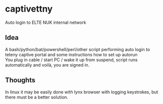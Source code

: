 # captivettny
Auto login to ELTE NUK internal network
## Idea
A bash/python/bat/powershell/perl/other script performing auto login to teteny captive portal and some instructions how to set up autorun  
You plug in cable / start PC / wake it up from suspend, script runs automatically and voilà, you are signed in.
## Thoughts
In linux it may be easily done with lynx browser with logging keystrokes, but there must be a better solution.
